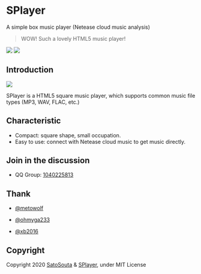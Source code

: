 # SPlayer

A simple box music player (Netease cloud music analysis)

 > WOW! Such a lovely HTML5 music player!

<a href="https://github.com/SatoSouta/SPlayer/releases/latest"><img src="https://img.shields.io/github/v/release/satosouta/SPlayer?color=%2342b983&style=for-the-badge"></a>
<a href="https://www.npmjs.com/package/squplayer"><img src="https://img.shields.io/npm/v/squplayer.svg?style=for-the-badge"></a>

## Introduction

<img src="https://ae01.alicdn.com/kf/H602557a0933e43459713f3791f9b0ffeJ.jpg">

SPlayer is a HTML5 square music player, which supports common music file types (MP3, WAV, FLAC, etc.)

## Characteristic

 - Compact: square shape, small occupation.
 - Easy to use: connect with Netease cloud music to get music directly.

## Join in the discussion

 - QQ Group: [1040225813](https://shang.qq.com/wpa/qunwpa?idkey=fb30524582f88ffc33bcb0da8734a91c877694984794f6cb7f87a3d1269eaecf)

## Thank

 - [@metowolf](https://github.com/metowolf)

 - [@ohmyga233](https://github.com/ohmyga233)

 - [@xb2016](https://github.com/xb2016)

## Copyright

Copyright  2020 [SatoSouta](https://713.moe/) & [SPlayer](https://splayer.js.org/), under MIT License